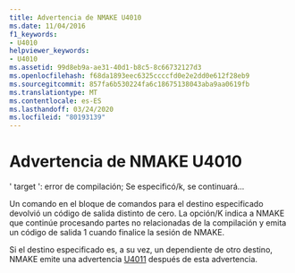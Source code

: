 ```yaml
---
title: Advertencia de NMAKE U4010
ms.date: 11/04/2016
f1_keywords:
- U4010
helpviewer_keywords:
- U4010
ms.assetid: 99d8eb9a-ae31-40d1-b8c5-8c66732127d3
ms.openlocfilehash: f68da1893eec6325ccccfd0e2e2dd0e612f28eb9
ms.sourcegitcommit: 857fa6b530224fa6c18675138043aba9aa0619fb
ms.translationtype: MT
ms.contentlocale: es-ES
ms.lasthandoff: 03/24/2020
ms.locfileid: "80193139"
---
```

# <a name="nmake-warning-u4010"></a>Advertencia de NMAKE U4010

' target ': error de compilación; Se especificó/k, se continuará...

Un comando en el bloque de comandos para el destino especificado devolvió un código de salida distinto de cero. La opción/K indica a NMAKE que continúe procesando partes no relacionadas de la compilación y emita un código de salida 1 cuando finalice la sesión de NMAKE.

Si el destino especificado es, a su vez, un dependiente de otro destino, NMAKE emite una advertencia [U4011](../../error-messages/tool-errors/nmake-warning-u4011.md) después de esta advertencia.

